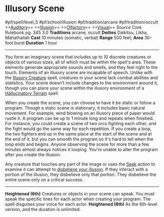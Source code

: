 # Illusory Scene
#pf/spell/level_5 #pf/school/illusion #pf/tradition/arcane #pf/tradition/occult
==[Auditory](../../../Traits/Auditory.md)== ==[Illusion](../../../Traits/Illusion.md)== ==[Olfactory](../../../Traits/Olfactory.md)== ==[Visual](../../../Traits/Visual.md)==
*Source* Core Rulebook pg. 345 3.0
**Traditions** arcane, occult
**Deities** Daikitsu, Likha, Mahathallah
**Cast** 10 minutes (somatic, verbal)
**Range** 500 feet; **Area** 30-foot burst
**Duration** 1 hour

---
You form an imaginary scene that includes up to 10 discrete creatures or objects of various sizes, all of which must be within the spell's area. These elements generate appropriate sounds and smells, and they feel right to the touch. Elements of an illusory scene are incapable of speech. Unlike with the [Illusory Creature](../Level%202/Illusory%20Creature.md) spell, creatures in your scene lack combat abilities and statistics. Your scene doesn't include changes to the environment around it, though you can place your scene within the illusory environment of a [Hallucinatory Terrain](../Level%204/Hallucinatory%20Terrain.md) spell.

When you create the scene, you can choose to have it be static or follow a program. Though a static scene is stationary, it includes basic natural movement. For example, wind blowing on an illusory piece of paper would rustle it. A program can be up to 1 minute long and repeats when finished. For instance, you could create a scene of two orcs fighting each other, and the fight would go the same way for each repetition. If you create a loop, the two fighters end up in the same place at the start of the scene and at the end of it, but you can smooth the program so it's hard to tell when the loop ends and begins. Anyone observing the scene for more than a few minutes almost always notices it looping. You're unable to alter the program after you create the illusion.

Any creature that touches any part of the image or uses the [Seek](../../../Actions/Seek.md) action to examine it can attempt to [disbelieve your illusion](../../../Rules/Disbelieving%20an%20Illusion.md). If they interact with a portion of the illusion, they disbelieve only that portion. They disbelieve the entire scene only on a critical success.

<hr>

**Heightened (6th)** Creatures or objects in your scene can speak. You must speak the specific lines for each actor when creating your program. The spell disguises your voice for each actor.
**Heightened (8th)** As the 6th-level version, and the duration is unlimited.